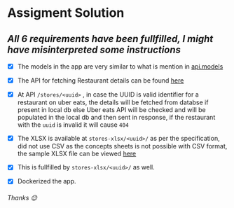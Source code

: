 # Assigment Solution

*All 6 requirements have been fullfilled, I might have misinterpreted some instructions*
-----------------------------------------------------------------------------------------

- [x] The models in the app are very similar to what is mention in [api.models](https://github.com/rjdp/grabbngo_test/blob/master/api/models.py)

- [x] The API for fetching Restaurant details can be found [here](https://github.com/rjdp/grabbngo_test/blob/master/api/views.py#L18)

- [x]  At API `/stores/<uuid>` , in case the UUID is valid identifier for a restaurant on uber eats, the details will be fetched from databse if present in local db else Uber eats API will be checked and will be populated in the local db and then sent in response, if the restaurant with the `uuid` is invalid it will cause `404`

- [x] The XLSX is available at `stores-xlsx/<uuid>/` as per the specification, did not use CSV as the concepts sheets is not possible with CSV format, the sample XLSX file can be viewed [here](https://github.com/rjdp/grabbngo_test/blob/assets/DELIBOX-2018_08_22-13_47_22.004414.xlsx)

- [x] This is fullfilled by `stores-xlsx/<uuid>/` as well.

- [x] Dockerized the app.


###### Thanks 😊
 
